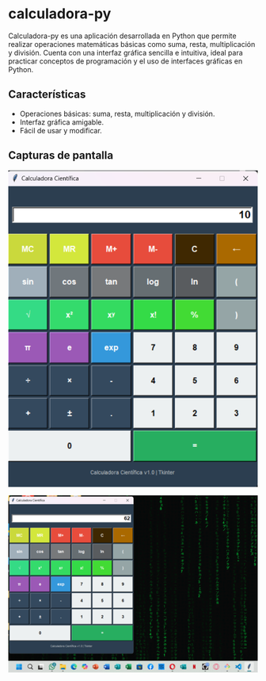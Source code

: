 # calculadora-py

Calculadora-py es una aplicación desarrollada en Python que permite realizar operaciones matemáticas básicas como suma, resta, multiplicación y división. Cuenta con una interfaz gráfica sencilla e intuitiva, ideal para practicar conceptos de programación y el uso de interfaces gráficas en Python.

## Características

- Operaciones básicas: suma, resta, multiplicación y división.
- Interfaz gráfica amigable.
- Fácil de usar y modificar.

## Capturas de pantalla

![Captura de pantalla](Captura%20de%20pantalla%202025-06-24%20174526.png)

![Captura de pantalla 2025-06-24 202924](Captura%20de%20pantalla%202025-06-24%20202924.png)
